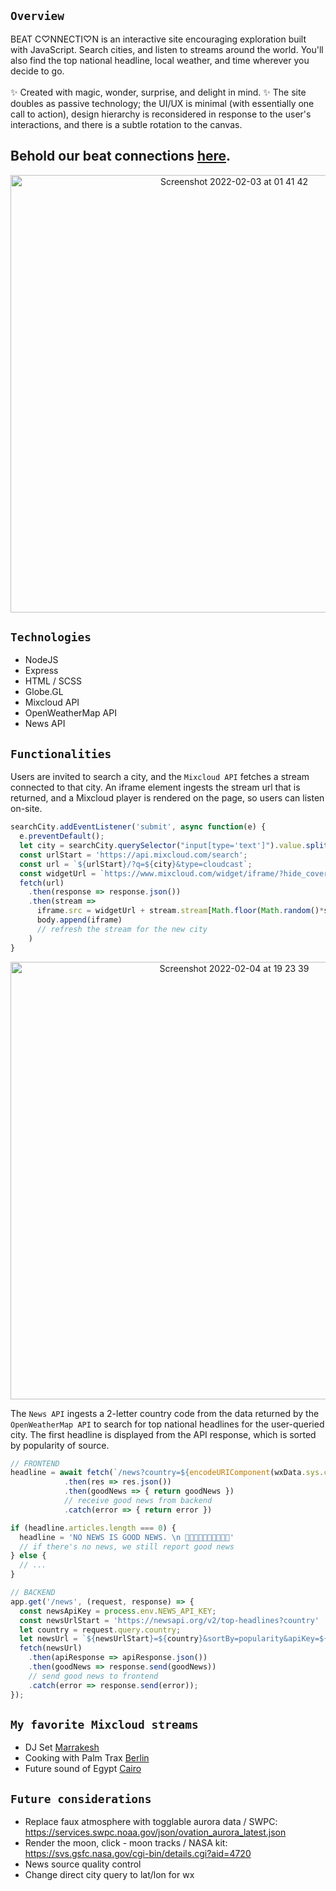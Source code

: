<!-- ## `Preface`
...once we can see artifacts as crystallized forms of human labor, communication, and value, the importance of how they shape activity becomes clearer (Gillespie, 2003).-->

## `Overview`
BEAT C♡NNECTI♡N is an interactive site encouraging exploration built with JavaScript. Search cities, and listen to streams around the world. You'll also find the top national headline, local weather, and time wherever you decide to go.<br><br>
✨ Created with magic, wonder, surprise, and delight in mind. ✨ The site doubles as passive technology; the UI/UX is minimal (with essentially one call to action), design hierarchy is reconsidered in response to the user's interactions, and there is a subtle rotation to the canvas.

## Behold our beat connections <a href="https://beatconnection.herokuapp.com" target="_blank">here</a>.

<p align='center'>
  <img width="700" alt="Screenshot 2022-02-03 at 01 41 42" src="https://user-images.githubusercontent.com/17345270/152293814-fe013df6-ab65-4f9f-b51f-3cad8f18b038.png">
</p>

## `Technologies`
- NodeJS
- Express
- HTML / SCSS
- Globe.GL
- Mixcloud API
- OpenWeatherMap API
- News API

## `Functionalities`
Users are invited to search a city, and the `Mixcloud API` fetches a stream connected to that city. An iframe element ingests the stream url that is returned, and a Mixcloud player is rendered on the page, so users can listen on-site.
```js
searchCity.addEventListener('submit', async function(e) {
  e.preventDefault();
  let city = searchCity.querySelector("input[type='text']").value.split(' ').join('%20');
  const urlStart = 'https://api.mixcloud.com/search';
  const url = `${urlStart}/?q=${city}&type=cloudcast`;
  const widgetUrl = `https://www.mixcloud.com/widget/iframe/?hide_cover=1&mini=1&feed=`
  fetch(url)
    .then(response => response.json())
    .then(stream =>
      iframe.src = widgetUrl + stream.stream[Math.floor(Math.random()*stream.stream.length)].url.slice(24),
      body.append(iframe)
      // refresh the stream for the new city
    )
}
```

<p align='center'>
<img width="700" alt="Screenshot 2022-02-04 at 19 23 39" src="https://user-images.githubusercontent.com/17345270/152620234-6f588113-3ace-4239-81c9-7b4465d48cae.png">
</p>

The `News API` ingests a 2-letter country code from the data returned by the `OpenWeatherMap API` to search for top national headlines for the user-queried city. The first headline is displayed from the API response, which is sorted by popularity of source.
```js
// FRONTEND
headline = await fetch(`/news?country=${encodeURIComponent(wxData.sys.country)}`)
            .then(res => res.json())
            .then(goodNews => { return goodNews })
            // receive good news from backend
            .catch(error => { return error })

if (headline.articles.length === 0) {
  headline = 'NO NEWS IS GOOD NEWS. \n 🙂🙂🙂🙂🙂🙂🙂🙂🙂🙂'
  // if there's no news, we still report good news
} else {
  // ...
}

// BACKEND
app.get('/news', (request, response) => {
  const newsApiKey = process.env.NEWS_API_KEY;
  const newsUrlStart = 'https://newsapi.org/v2/top-headlines?country'
  let country = request.query.country;
  let newsUrl = `${newsUrlStart}=${country}&sortBy=popularity&apiKey=${newsApiKey}`;
  fetch(newsUrl)
    .then(apiResponse => apiResponse.json())
    .then(goodNews => response.send(goodNews))
    // send good news to frontend
    .catch(error => response.send(error));
});
```

<!--
### Sources
https://globe.gl/<br>
https://www.mixcloud.com/developers/#connections-lists<br>
https://www.mixcloud.com/developers/widget/#methods<br>
https://developer.spotify.com/console/get-search-item/<br>
https://developer.spotify.com/console/get-artist-related-artists/<br>
https://services.swpc.noaa.gov/json/ovation_aurora_latest.json<br>
-->

<!-- - Click on the globe, instead of search (what if user accidentally clicks)? Both?
- Globe zoom proportionally adjusts stream volume.
- Stream autoplay.
- themes
- Local time updates automatically.
- Smoother loading / setTimeout?
- addEventListener for mouse movement if no mouse activity for X time, hide everything but the globe and local info (for projections).
-->

## `My favorite Mixcloud streams`
- DJ Set <a href="https://www.mixcloud.com/FrankMaster/special-dj-set-marrakesh-marocco-by-frank-master-stefano-capasso/" target="_blank">Marrakesh</a>
- Cooking with Palm Trax <a href="https://www.mixcloud.com/BCR_Radio/cooking-with-palms-trax-020/" target="_blank">Berlin</a>
- Future sound of Egypt <a href="https://www.mixcloud.com/alyfila-futuresoundofegypt/future-sound-of-egypt-650-live-from-cairo-with-aly-fila/" target="_blank">Cairo</a>

## `Future considerations`
- Replace faux atmosphere with togglable aurora data / SWPC: https://services.swpc.noaa.gov/json/ovation_aurora_latest.json
- Render the moon, click - moon tracks / NASA kit: https://svs.gsfc.nasa.gov/cgi-bin/details.cgi?aid=4720
- News source quality control
- Change direct city query to lat/lon for wx
